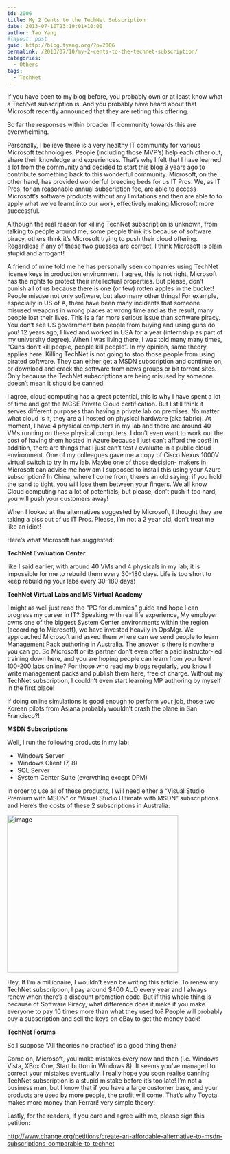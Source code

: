 ```yaml
---
id: 2006
title: My 2 Cents to the TechNet Subscription
date: 2013-07-10T23:19:01+10:00
author: Tao Yang
#layout: post
guid: http://blog.tyang.org/?p=2006
permalink: /2013/07/10/my-2-cents-to-the-technet-subscription/
categories:
  - Others
tags:
  - TechNet
---
```

If you have been to my blog before, you probably own or at least know what a TechNet subscription is. And you probably have heard about that Microsoft recently announced that they are retiring this offering.

So far the responses within broader IT community towards this are overwhelming.

Personally, I believe there is a very healthy IT community for various Microsoft technologies. People (including those MVP’s) help each other out, share their knowledge and experiences. That’s why I felt that I have learned a lot from the community and decided to start this blog 3 years ago to contribute something back to this wonderful community. Microsoft, on the other hand, has provided wonderful breeding beds for us IT Pros. We, as IT Pros, for an reasonable annual subscription fee, are able to access Microsoft’s software products without any limitations and then are able to to apply what we’ve learnt into our work, effectively making Microsoft more successful.

Although the real reason for killing TechNet subscription is unknown, from talking to people around me, some people think it’s because of software piracy, others think it’s Microsoft trying to push their cloud offering. Regardless if any of these two guesses are correct, I think Microsoft is plain stupid and arrogant!

A friend of mine told me he has personally seen companies using TechNet license keys in production environment. I agree, this is not right, Microsoft has the rights to protect their intellectual properties. But please, don’t punish all of us because there is one (or few) rotten apples in the bucket! People misuse not only software, but also many other things! For example, especially in US of A, there have been many incidents that someone misused weapons in wrong places at wrong time and as the result, many people lost their lives. This is a far more serious issue than software piracy. You don’t see US government ban people from buying and using guns do you! 12 years ago, I lived and worked in USA for a year (internship as part of my university degree). When I was living there, I was told many many times, “Guns don’t kill people, people kill people”. In my opinion, same theory applies here. Killing TechNet is not going to stop those people from using pirated software. They can either get a MSDN subscription and continue on, or download and crack the software from news groups or bit torrent sites. Only because the TechNet subscriptions are being misused by someone doesn’t mean it should be canned!

I agree, cloud computing has a great potential, this is why I have spent a lot of time and got the MCSE Private Cloud certification. But I still think it serves different purposes than having a private lab on premises. No matter what cloud is it, they are all hosted on physical hardware (aka fabric). At moment, I have 4 physical computers in my lab and there are around 40 VMs running on these physical computers. I don’t even want to work out the cost of having them hosted in Azure because I just can’t afford the cost! In addition, there are things that I just can’t test / evaluate in a public cloud environment. One of my colleagues gave me a copy of Cisco Nexus 1000V virtual switch to try in my lab. Maybe one of those decision- makers in Microsoft can advise me how am I supposed to install this using your Azure subscription? In China, where I come from, there’s an old saying: if you hold the sand to tight, you will lose them between your fingers. We all know Cloud computing has a lot of potentials, but please, don’t push it too hard, you will push your customers away!

When I looked at the alternatives suggested by Microsoft, I thought they are taking a piss out of us IT Pros. Please, I’m not a 2 year old, don’t treat me like an idiot!

Here’s what Microsoft has suggested:

<strong>TechNet Evaluation Center</strong>

like I said earlier, with around 40 VMs and 4 physicals in my lab, it is impossible for me to rebuild them every 30-180 days. Life is too short to keep rebuilding your labs every 30-180 days!

<strong>TechNet Virtual Labs and MS Virtual Academy</strong>

I might as well just read the “PC for dummies” guide and hope I can progress my career in IT? Speaking with real life experience, My employer owns one of the biggest System Center environments within the region (according to Microsoft), we have invested heavily in OpsMgr. We approached Microsoft and asked them where can we send people to learn Management Pack authoring in Australia. The answer is there is nowhere you can go. So Microsoft or its partner don’t even offer a paid instructor-led training down here, and you are hoping people can learn from your level 100-200 labs online? For those who read my blogs regularly, you know I write management packs and publish them here, free of charge. Without my TechNet subscription, I couldn’t even start learning MP authoring by myself in the first place!

If doing online simulations is good enough to perform your job, those two Korean pilots from Asiana probably wouldn’t crash the plane in San Francisco?!

<strong>MSDN Subscriptions</strong>

Well, I run the following products in my lab:
<ul>
	<li>Windows Server</li>
	<li>Windows Client (7, 8)</li>
	<li>SQL Server</li>
	<li>System Center Suite (everything except DPM)</li>
</ul>
In order to use all of these products, I will need either a “Visual Studio Premium with MSDN” or “Visual Studio Ultimate with MSDN” subscriptions. and Here’s the costs of these 2 subscriptions in Australia:

<a href="http://blog.tyang.org/wp-content/uploads/2013/07/image8.png"><img style="background-image: none; padding-top: 0px; padding-left: 0px; display: inline; padding-right: 0px; border: 0px;" title="image" alt="image" src="http://blog.tyang.org/wp-content/uploads/2013/07/image_thumb8.png" width="398" height="367" border="0" /></a>

Hey, If I’m a millionaire, I wouldn’t even be writing this article. To renew my TechNet subscription, I pay around $400 AUD every year and I always renew when there’s a discount promotion code. But if this whole thing is because of Software Piracy, what difference does it make if you make everyone to pay 10 times more than what they used to? People will probably buy a subscription and sell the keys on eBay to get the money back!

<strong>TechNet Forums</strong>

So I suppose “All theories no practice” is a good thing then?

Come on, Microsoft, you make mistakes every now and then (i.e. Windows Vista, XBox One, Start button in Windows 8). It seems you’ve managed to correct your mistakes eventually. I really hope you soon realise canning TechNet subscription is a stupid mistake before it’s too late! I’m not a business man, but I know that if you have a large customer base, and your products are used by more people, the profit will come. That’s why Toyota makes more money than Ferrari! very simple theory!

Lastly, for the readers, if you care and agree with me, please sign this petition:

<a href="http://www.change.org/petitions/create-an-affordable-alternative-to-msdn-subscriptions-comparable-to-technet">http://www.change.org/petitions/create-an-affordable-alternative-to-msdn-subscriptions-comparable-to-technet</a>